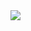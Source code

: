 <img src="https://capsule-render.vercel.app/api?type=wave&color=auto&height=300&section=header&text=heymin2%20render&fontSize=90" />
